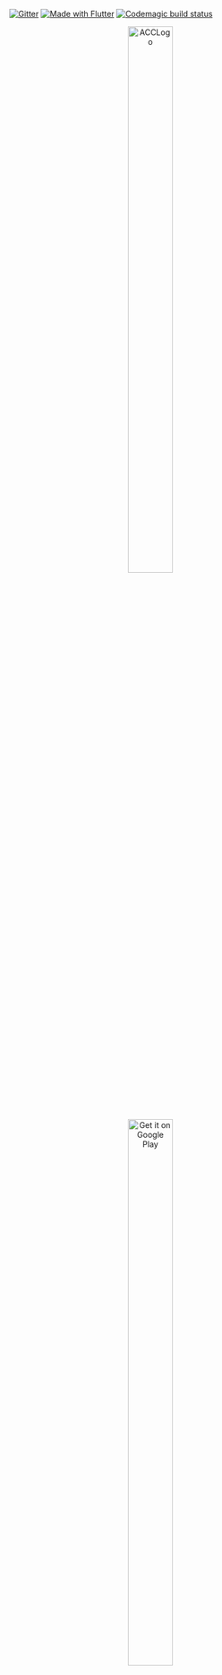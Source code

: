 [![Gitter](https://badges.gitter.im/AnimalCrossingCompletionist/community.svg)](https://gitter.im/AnimalCrossingCompletionist/community?utm_source=badge&utm_medium=badge&utm_campaign=pr-badge)
[![Made with Flutter](https://img.shields.io/badge/Made%20with-Flutter-%2345D1FE)](https://flutter.dev/)
[![Codemagic build status](https://api.codemagic.io/apps/5eb81e53a6d15e519e709c44/5eb81e53a6d15e519e709c43/status_badge.svg)](https://codemagic.io/apps/5eb81e53a6d15e519e709c44/5eb81e53a6d15e519e709c43/latest_build)

<p align="center"><img alt='ACCLogo' height='50%'  width='40%' src='https://user-images.githubusercontent.com/20175372/82159941-2add1300-9892-11ea-9806-6838214ecf68.png'/>
    <a href='https://play.google.com/store/apps/details?id=dev.enzoconty.animal_crossing_completion&pcampaignid=pcampaignidMKT-Other-global-all-co-prtnr-py-PartBadge-Mar2515-1'>
       <br> <img alt='Get it on Google Play' height='50%'  width='40%' src='https://play.google.com/intl/en_us/badges/static/images/badges/en_badge_web_generic.png'/></a></p>

# Animal Crossing Completionist

A Flutter project to complete & recolt all collectibles species of fishes, bugs & fossils from Animal Crossing: New Horizons.

## TODO:

- Make better code, some part of the code are wacky and im not proud of it. 

- Add all missing data.

- Add all hybrid flowers species.

- Search bar to filter tiles

## PREVIEW:

<p float="left">
    <img src="https://user-images.githubusercontent.com/20175372/77908563-09957880-728c-11ea-8bb7-654f9851b761.png" width="33%" style="margin: 0px 0px 0px 0px;">
    <img src="https://user-images.githubusercontent.com/20175372/77908574-0d28ff80-728c-11ea-8a57-5bbfd8d7658c.png" width="33%" style="margin: 0px 0px 0px 0px;">
    <img src="https://user-images.githubusercontent.com/20175372/77908575-0dc19600-728c-11ea-8fb1-030ca9e74b70.png" width="33%" style="margin: 0px 0px 0px 0px;">
    <img src="https://user-images.githubusercontent.com/20175372/77908576-0e5a2c80-728c-11ea-9c01-8201370c4a30.png" width="100%" style="margin: 0px 0px 0px 0px;">
    <center>
    <img src="https://user-images.githubusercontent.com/20175372/77908577-0ef2c300-728c-11ea-98c5-87b39cb9c24d.png" width="33%"></center>
</p>

## RELEASES:

On the [PlayStore](https://play.google.com/store/apps/details?id=dev.enzoconty.animal_crossing_completion)

